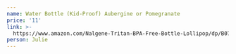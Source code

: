 ```yaml
---
name: Water Bottle (Kid-Proof) Aubergine or Pomegranate
price: '11'
link: >-
  https://www.amazon.com/Nalgene-Tritan-BPA-Free-Bottle-Lollipop/dp/B073XRGZ7K/ref=sxin_3_ac_d_rm?ac_md=1-1-bmFsZ2VuZSB3YXRlciBib3R0bGUgMzIgb3o%3D-ac_d_rm&crid=7V3XCNJP1SY&keywords=nalgene%2Bwater%2Bbottle&pd_rd_i=B001NCDE8E&pd_rd_r=57d0f283-962f-457b-9e40-6fd757638ed5&pd_rd_w=7DgVE&pd_rd_wg=bZXPP&pf_rd_p=6d29ef56-fc35-411a-8a8e-7114f01518f7&pf_rd_r=KR2PKF1ABX6EGB73NKWV&qid=1574180154&sprefix=nalgene%2B%2Caps%2C159&th=1&psc=1
person: Julie
---
```


